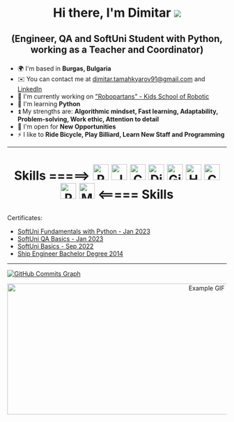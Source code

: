 # <p align="center"> Hi there, I'm Dimitar ![](https://user-images.githubusercontent.com/18350557/176309783-0785949b-9127-417c-8b55-ab5a4333674e.gif) </p>

## <p align="center">(Engineer, QA and SoftUni Student with Python, working as a Teacher and Coordinator)</p>

* 🌍  I'm based in __Burgas, Bulgaria__
* ✉️  You can contact me at [dimitar.tamahkyarov91@gmail.com](mailto:dimitar.tamahkyarov91@gmail.com) and [LinkedIn](https://www.linkedin.com/in/dimitar-tamahkyarov-6a6684186/)
* 🚀  I'm currently working on ["Robopartans" - Kids School of Robotic](http://robopartans.com/en/)
* 🧠  I'm learning __Python__
* ⏫  My strengths are: __Algorithmic mindset, Fast learning, Adaptability, Problem-solving, Work ethic, Attention to detail__
* 🤝  I'm open for __New Opportunities__
* ⚡  I like to __Ride Bicycle, Play Billiard, Learn New Staff and Programming__

---

# <p align="center"> Skills =====> <a href="https://www.python.org/" target="_blank" rel="noreferrer"><img src="https://raw.githubusercontent.com/danielcranney/readme-generator/main/public/icons/skills/python-colored.svg" width="36" height="36" alt="Python" /></a> <a href="https://developer.mozilla.org/en-US/docs/Web/JavaScript" target="_blank" rel="noreferrer"><img src="https://raw.githubusercontent.com/danielcranney/readme-generator/main/public/icons/skills/javascript-colored.svg" width="36" height="36" alt="JavaScript" /></a> <a href="https://docs.microsoft.com/en-us/dotnet/csharp/" target="_blank" rel="noreferrer"><img src="https://raw.githubusercontent.com/danielcranney/readme-generator/main/public/icons/skills/csharp-colored.svg" width="36" height="36" alt="C#" /></a> <a href="https://www.djangoproject.com/" target="_blank" rel="noreferrer"><img src="https://raw.githubusercontent.com/danielcranney/readme-generator/main/public/icons/skills/django-colored.svg" width="36" height="36" alt="Django" /></a> <a href="https://git-scm.com/" target="_blank" rel="noreferrer"><img src="https://raw.githubusercontent.com/danielcranney/readme-generator/main/public/icons/skills/git-colored.svg" width="36" height="36" alt="Git" /></a> <a href="https://developer.mozilla.org/en-US/docs/Glossary/HTML5" target="_blank" rel="noreferrer"><img src="https://raw.githubusercontent.com/danielcranney/readme-generator/main/public/icons/skills/html5-colored.svg" width="36" height="36" alt="HTML5" /></a> <a href="https://www.w3.org/TR/CSS/#css" target="_blank" rel="noreferrer"><img src="https://raw.githubusercontent.com/danielcranney/readme-generator/main/public/icons/skills/css3-colored.svg" width="36" height="36" alt="CSS3" /></a> <a href="https://www.postgresql.org/" target="_blank" rel="noreferrer"><img src="https://raw.githubusercontent.com/danielcranney/readme-generator/main/public/icons/skills/postgresql-colored.svg" width="36" height="36" alt="PostgreSQL" /></a> <a href="https://www.mysql.com/" target="_blank" rel="noreferrer"><img src="https://raw.githubusercontent.com/danielcranney/readme-generator/main/public/icons/skills/mysql-colored.svg" width="36" height="36" alt="MySQL" /></a> <===== Skills </p>

Certificates:
- [SoftUni Fundamentals with Python - Jan 2023](https://softuni.bg/certificates/details/167209/1ba07492)
- [SoftUni QA Basics - Jan 2023](https://softuni.bg/certificates/details/154598/7dc914b6)
- [SoftUni Basics - Sep 2022](https://softuni.bg/certificates/details/146391/dc338052)
- [Ship Engineer Bachelor Degree 2014](http://www.naval-acad.bg/)

---  

<a href="http://www.github.com/DimitarTamahkyarov"><img src="https://github-readme-activity-graph.cyclic.app/graph?username=DimitarTamahkyarov&bg_color=1c1917&color=ffffff&line=0891b2&point=ffffff&area_color=1c1917&area=true&hide_border=true&custom_title=GitHub%20Commits%20Graph" alt="GitHub Commits Graph" /></a>

<p align="center"><img src="https://media.giphy.com/media/AOSwwqVjNZlDO/giphy.gif" alt="Example GIF" width="900" height="300"></p>


